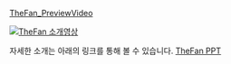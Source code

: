[TheFan_PreviewVideo](https://youtu.be/5iyaShH8CX0)

[![TheFan 소개영상](https://img.youtube.com/vi/5iyaShH8CX0/0.jpg)](https://youtu.be/5iyaShH8CX0)

자세한 소개는 아래의 링크를 통해 볼 수 있습니다.
[TheFan PPT](https://docs.google.com/presentation/d/1hyF5aEQda2pAw9MZEFRrfdq1h-XNp3bu/edit?usp=sharing&ouid=108415128869879365252&rtpof=true&sd=true)
